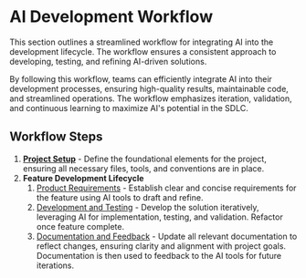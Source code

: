 # AI Development Workflow

This section outlines a streamlined workflow for integrating AI into the development lifecycle. The workflow ensures a consistent approach to developing, testing, and refining AI-driven solutions.

By following this workflow, teams can efficiently integrate AI into their development processes, ensuring high-quality results, maintainable code, and streamlined operations. The workflow emphasizes iteration, validation, and continuous learning to maximize AI's potential in the SDLC.

## Workflow Steps

1. **[Project Setup](workflow-project-setup.md)** - Define the foundational elements for the project, ensuring all necessary files, tools, and conventions are in place.
2. **Feature Development Lifecycle**
	1. [Product Requirements](workflow-product-requirements.md) - Establish clear and concise requirements for the feature using AI tools to draft and refine.
	2. [Development and Testing](workflow-development-and-testing.md) - Develop the solution iteratively, leveraging AI for implementation, testing, and validation. Refactor once feature complete.
	3. [Documentation and Feedback](workflow-documentation-feedback.md) - Update all relevant documentation to reflect changes, ensuring clarity and alignment with project goals.  Documentation is then used to feedback to the AI tools for future iterations.
